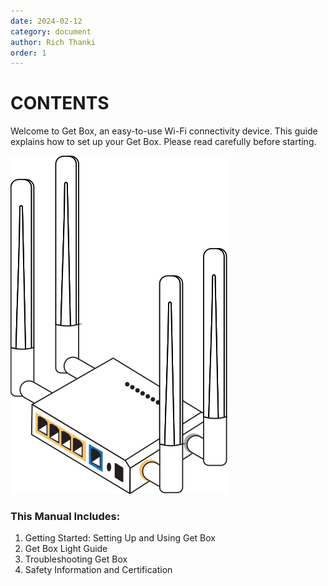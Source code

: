 ```yaml
---
date: 2024-02-12
category: document
author: Rich Thanki
order: 1
---
```

<style>h1,h2,h3,h4 { border-bottom: 0; } </style>

# CONTENTS

Welcome to Get Box, an easy-to-use Wi-Fi connectivity device. This guide explains how to set up your Get Box. Please read carefully before starting.

![GB_Full](GB_SVGs/GB_Complete_Box.svg)

### This Manual Includes: 
1. Getting Started: Setting Up and Using Get Box
2. Get Box Light Guide
3. Troubleshooting Get Box
4. Safety Information and Certification
